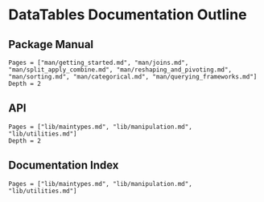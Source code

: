 # DataTables Documentation Outline

## Package Manual

```@contents
Pages = ["man/getting_started.md", "man/joins.md", "man/split_apply_combine.md", "man/reshaping_and_pivoting.md", "man/sorting.md", "man/categorical.md", "man/querying_frameworks.md"]
Depth = 2
```

## API

```@contents
Pages = ["lib/maintypes.md", "lib/manipulation.md", "lib/utilities.md"]
Depth = 2
```

## Documentation Index

```@index
Pages = ["lib/maintypes.md", "lib/manipulation.md", "lib/utilities.md"]
```
